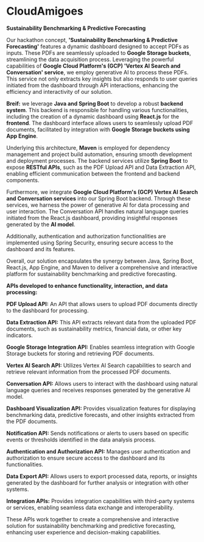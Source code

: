 # CloudAmigoes
******Sustainability Benchmarking &amp; Predictive Forecasting******

Our hackathon concept, **'Sustainability Benchmarking & Predictive Forecasting'** features a dynamic dashboard designed to accept PDFs as inputs. These PDFs are seamlessly uploaded to **Google Storage buckets**, streamlining the data acquisition process. Leveraging the powerful capabilities of **Google Cloud Platform's (GCP) 'Vertex AI Search and Conversation' service**, we employ generative AI to process these PDFs. This service not only extracts key insights but also responds to user queries initiated from the dashboard through API interactions, enhancing the efficiency and interactivity of our solution.

****Breif:****
we leverage **Java and Spring Boot** to develop a robust **backend system**. This backend is responsible for handling various functionalities, including the creation of a dynamic dashboard using **React.js** for the **frontend**. The dashboard interface allows users to seamlessly upload PDF documents, facilitated by integration with **Google Storage buckets using App Engine**.

Underlying this architecture, **Maven** is employed for dependency management and project build automation, ensuring smooth development and deployment processes. The backend services utilize **Spring Boot** to expose **RESTful APIs**, such as the PDF Upload API and Data Extraction API, enabling efficient communication between the frontend and backend components.

Furthermore, we integrate **Google Cloud Platform's (GCP) Vertex AI Search and Conversation services** into our Spring Boot backend. Through these services, we harness the power of generative AI for data processing and user interaction. The Conversation API handles natural language queries initiated from the React.js dashboard, providing insightful responses generated by the **AI model**.

Additionally, authentication and authorization functionalities are implemented using Spring Security, ensuring secure access to the dashboard and its features.

Overall, our solution encapsulates the synergy between Java, Spring Boot, React.js, App Engine, and Maven to deliver a comprehensive and interactive platform for sustainability benchmarking and predictive forecasting.


****APIs developed to enhance functionality, interaction, and data processing:****  

**PDF Upload API:** An API that allows users to upload PDF documents directly to the dashboard for processing.

**Data Extraction API:** This API extracts relevant data from the uploaded PDF documents, such as sustainability metrics, financial data, or other key indicators.

**Google Storage Integration API:** Enables seamless integration with Google Storage buckets for storing and retrieving PDF documents.

**Vertex AI Search API:** Utilizes Vertex AI Search capabilities to search and retrieve relevant information from the processed PDF documents.

**Conversation API:** Allows users to interact with the dashboard using natural language queries and receives responses generated by the generative AI model.

**Dashboard Visualization API:** Provides visualization features for displaying benchmarking data, predictive forecasts, and other insights extracted from the PDF documents.

**Notification API:** Sends notifications or alerts to users based on specific events or thresholds identified in the data analysis process.

**Authentication and Authorization API:** Manages user authentication and authorization to ensure secure access to the dashboard and its functionalities.

**Data Export API:** Allows users to export processed data, reports, or insights generated by the dashboard for further analysis or integration with other systems.

**Integration APIs:** Provides integration capabilities with third-party systems or services, enabling seamless data exchange and interoperability.

These APIs work together to create a comprehensive and interactive solution for sustainability benchmarking and predictive forecasting, enhancing user experience and decision-making capabilities.

